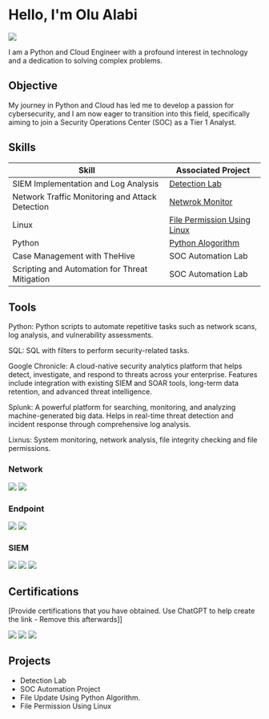 # Hello, I'm Olu Alabi
<a href="https://www.linkedin.com/in/olu-alabi-7148228a/"><img src="https://img.shields.io/badge/-LinkedIn-0072b1?&style=for-the-badge&logo=linkedin&logoColor=white" /></a>



I am a Python and Cloud Engineer with a profound interest in technology and a dedication to solving complex problems.

## Objective


My journey in Python and Cloud has led me to develop a passion for cybersecurity, and I am now eager to transition into this field, specifically aiming to join a Security Operations Center (SOC) as a Tier 1 Analyst.

## Skills

| Skill                                         | Associated Project         |
|-----------------------------------------------|----------------------------|
| SIEM Implementation and Log Analysis          | <a href="https://github.com/alabiolu/SIEM-Implementation/blob/main/README.md">Detection Lab</a>|
| Network Traffic Monitoring and Attack Detection | <a href="https://google.com">Netwrok Monitor</a>|
| Linux                                         | <a href="https://github.com/alabiolu/File-permissions-in-Linux/blob/main/README.md">File Permission Using Linux</a> |
| Python                                        | <a href="https://github.com/alabiolu/Python-algorithm">Python Alogorithm</a>|
| Case Management with TheHive                  | SOC Automation Lab|
| Scripting and Automation for Threat Mitigation | SOC Automation Lab|

## Tools
Python: Python scripts to automate repetitive tasks such as network scans, log analysis, and vulnerability assessments.

SQL:  SQL with filters to perform security-related tasks.

Google Chronicle: A cloud-native security analytics platform that helps detect, investigate, and respond to threats across your enterprise.
Features include integration with existing SIEM and SOAR tools, long-term data retention, and advanced threat intelligence.

Splunk: A powerful platform for searching, monitoring, and analyzing machine-generated big data.
Helps in real-time threat detection and incident response through comprehensive log analysis.

Lixnus: System monitoring, network analysis, file integrity checking and file permissions.

### Network
<div>
    <img src="https://img.shields.io/badge/-Wireshark-1679A7?&style=for-the-badge&logo=Wireshark&logoColor=white" />
    <img src="https://img.shields.io/badge/-Cisco_Packet_Tracer-1BA0D7?&style=for-the-badge&logo=Cisco&logoColor=white" />
    
</div>

### Endpoint
<div>
    <img src="https://img.shields.io/badge/-Microsoft_Defender_for_Endpoint-00A4EF?&style=for-the-badge&logo=Microsoft&logoColor=white" />
    <img src="https://img.shields.io/badge/-Velociraptor-4B275F?&style=for-the-badge&logo=Velociraptor&logoColor=white" />
</div>

### SIEM
<div>
    <img src="https://img.shields.io/badge/-Google_Chronicle-4285F4?&style=for-the-badge&logo=Google%20Cloud&logoColor=white" />
    <img src="https://img.shields.io/badge/-Splunk-000000?&style=for-the-badge&logo=Splunk&logoColor=white" />
    <img src="https://img.shields.io/badge/Elastic%20Stack%20SIEM-005571?style=for-the-badge&logo=elasticsearch&logoColor=white" />

</div>

## Certifications
[Provide certifications that you have obtained. Use ChatGPT to help create the link - Remove this afterwards]]
<div>
<img src="https://img.shields.io/badge/-Google_Cybersecurity-4285F4?&style=for-the-badge&logo=Google&logoColor=white" />
<img src="https://img.shields.io/badge/-Cisco_Network_Basics-1BA0D7?&style=for-the-badge&logo=Cisco&logoColor=white" />
<img src="https://img.shields.io/badge/-Cisco_Operating_System-1BA0D7?&style=for-the-badge&logo=Cisco&logoColor=white" />

</div>

## Projects
- Detection Lab
- SOC Automation Project
- File Update Using Python Algorithm.
- File Permission Using Linux
